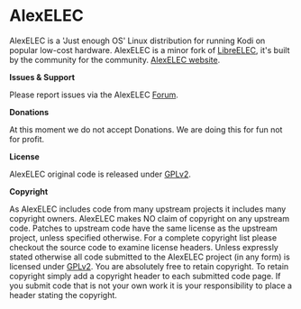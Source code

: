 # AlexELEC

AlexELEC is a 'Just enough OS' Linux distribution for running Kodi on popular low-cost hardware. AlexELEC is a minor fork of [LibreELEC](https://libreelec.tv), it's built by the community for the community. [AlexELEC website](http://www.alexelec.in.ua).

**Issues & Support**

Please report issues via the AlexELEC [Forum](http://forum.alexelec.in.ua).

**Donations**

At this moment we do not accept Donations. We are doing this for fun not for profit.

**License**

AlexELEC original code is released under [GPLv2](https://www.gnu.org/licenses/gpl-2.0.html).

**Copyright**

As AlexELEC includes code from many upstream projects it includes many copyright owners. AlexELEC makes NO claim of copyright on any upstream code. Patches to upstream code have the same license as the upstream project, unless specified otherwise. For a complete copyright list please checkout the source code to examine license headers. Unless expressly stated otherwise all code submitted to the AlexELEC project (in any form) is licensed under [GPLv2](https://www.gnu.org/licenses/gpl-2.0.html). You are absolutely free to retain copyright. To retain copyright simply add a copyright header to each submitted code page. If you submit code that is not your own work it is your responsibility to place a header stating the copyright.

